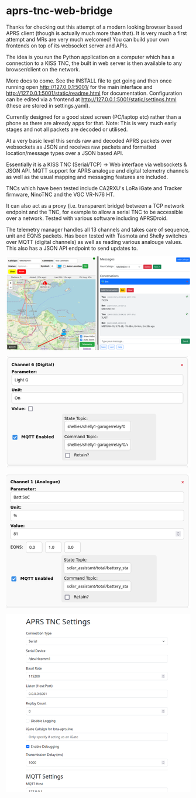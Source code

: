 # aprs-tnc-web-bridge

Thanks for checking out this attempt of a modern looking browser based APRS client (though is actually much more than that). It is very much a first attempt and MRs are very much welcomed! You can build your own frontends on top of its websocket server and APIs.

The idea is you run the Python application on a computer which has a connection to a KISS TNC, the built in web server is then available to any browser/client on the network.

More docs to come. See the INSTALL file to get going and then once running open http://127.0.0.1:5001/ for the main interface and http://127.0.0.1:5001/static/readme.html for documentation. Configuration can be edited via a frontend at http://127.0.0.1:5001/static/settings.html (these are stored in settings.yaml).

Currently designed for a good sized screen (PC/laptop etc) rather than a phone as there are already apps for that. Note: This is very much early stages and not all packets are decoded or utilised.

At a very basic level this sends raw and decoded APRS packets over websockets as JSON and receives raw packets and formatted location/message types over a JSON based API.

Essentially it is a KISS TNC (Serial/TCP) -> Web interface via websockets & JSON API. MQTT support for APRS analogue and digital telemetry channels as well as the usual mapping and messaging features are included.

TNCs which have been tested include CA2RXU's LoRa iGate and Tracker firmware, NinoTNC and the VGC VR-N76 HT.

It can also act as a proxy (i.e. transparent bridge) between a TCP network endpoint and the TNC, for example to allow a serial TNC to be accessible over a network. Tested with various software including APRSDroid.

The telemetry manager handles all 13 channels and takes care of sequence, unit and EQNS packets. Has been tested with Tasmota and Shelly switches over MQTT (digital channels) as well as reading various analouge values. This also has a JSON API endpoint to send updates to.

![map](images/map-messages.png)


![digi](images/digital-telemetry.png)

![analogue](images/analogue-telemetry.png)

![settings](images/settings.png)
